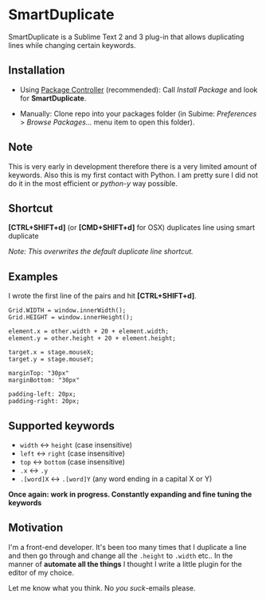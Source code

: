 SmartDuplicate
==============

SmartDuplicate is a Sublime Text 2 and 3 plug-in that allows duplicating lines while changing certain keywords.

Installation
------------

* Using [Package Controller](http://wbond.net/sublime_packages/package_control) (recommended):
Call _Install Package_ and look for __SmartDuplicate__.

* Manually:
Clone repo into your packages folder (in Subime: _Preferences_ > _Browse Packages..._ menu item to open this folder).

Note
----

This is very early in development therefore there is a very limited amount of keywords. Also this is my first contact
with Python. I am pretty sure I did not do it in the most efficient or _python-y_ way possible.


Shortcut
--------

**[CTRL+SHIFT+d]** (or **[CMD+SHIFT+d]** for OSX) duplicates line using smart duplicate

_Note: This overwrites the default duplicate line shortcut._


Examples
--------

I wrote the first line of the pairs and hit **[CTRL+SHIFT+d]**.

```
Grid.WIDTH = window.innerWidth();
Grid.HEIGHT = window.innerHeight();

element.x = other.width + 20 + element.width;
element.y = other.height + 20 + element.height;

target.x = stage.mouseX;
target.y = stage.mouseY;

marginTop: "30px"
marginBottom: "30px"

padding-left: 20px;
padding-right: 20px;
```


Supported keywords
------------------

* `width` <-> `height` (case insensitive)
* `left` <-> `right` (case insensitive)
* `top` <-> `bottom` (case insensitive)
* `.x` <-> `.y`
* `.[word]X` <-> `.[word]Y`  (any word ending in a capital X or Y)

__Once again: work in progress. Constantly expanding and fine tuning the keywords__


Motivation
----------

I'm a front-end developer. It's been too many times that I duplicate a line and then go through and change all the
`.height` to `.width` etc.. In the manner of __automate all the things__ I thought I write a little plugin for the editor
of my choice.

Let me know what you think. No _you suck_-emails please.